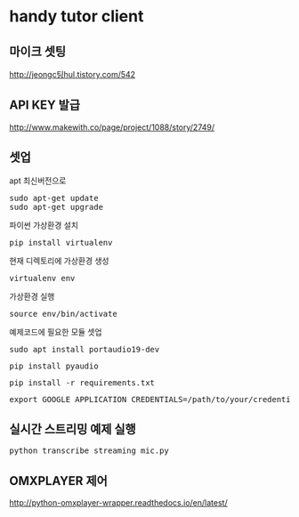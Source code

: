 # handy tutor client  
## 마이크 셋팅
http://jeongc팅hul.tistory.com/542
## API KEY 발급
http://www.makewith.co/page/project/1088/story/2749/
## 셋업
apt 최신버전으로
<pre>
sudo apt-get update
sudo apt-get upgrade
</pre>
파이썬 가상환경 설치
<pre>
pip install virtualenv
</pre>
현재 디렉토리에 가상환경 생성
<pre>
virtualenv env
</pre>
가상환경 실행
<pre>
source env/bin/activate
</pre>
예제코드에 필요한 모듈 셋업
<pre>
sudo apt install portaudio19-dev 
</pre>
<pre>
pip install pyaudio
</pre>
<pre>
pip install -r requirements.txt
</pre>
<pre>
export GOOGLE_APPLICATION_CREDENTIALS=/path/to/your/credentials-key.json
</pre>
## 실시간 스트리밍 예제 실행
<pre>
python transcribe_streaming_mic.py
</pre>
## OMXPLAYER 제어
http://python-omxplayer-wrapper.readthedocs.io/en/latest/
